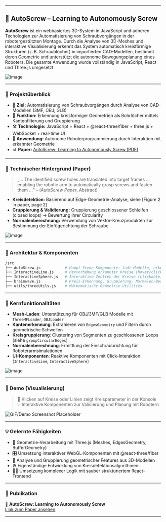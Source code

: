 

---

## 🔩 AutoScrew – Learning to Autonomously Screw

**AutoScrew** ist ein webbasiertes 3D-System in JavaScript und adneren Techologien zur Automatisierung von Schraubvorgängen in der robotergestützten Montage. Durch die Analyse von 3D-Meshes und interaktive Visualisierung erkennt das System automatisch kreisförmige Strukturen (z. B. Schraublöcher) in importierten CAD-Modellen, bestimmt deren Geometrie und unterstützt die autonome Bewegungsplanung eines Roboters. Die gesamte Anwendung wurde vollständig in JavaScript, React und Three.js umgesetzt.

![image](https://github.com/user-attachments/assets/e0fd7a1e-f702-49aa-bed0-3ab5fd4d753e)

---

### 🚀 Projektüberblick

- 🧠 **Ziel:** Automatisierung von Schraubvorgängen durch Analyse von CAD-Modellen (3MF, OBJ, GLB)
- 🔎 **Funktion:** Erkennung kreisförmiger Geometrien als Bohrlöcher mittels Kantenfilterung und Gruppierung
- 🛠️ **Technologie:** JavaScript + React + @react-three/fiber + three.js + WebSocket + real-time UI
- 🤖 **Anwendung:** Autonome Roboterprogrammierung durch Interaktion mit erkannter Geometrie
- 📊 **Paper:** [AutoScrew: Learning to Autonomously Screw (PDF)](./16_AutoScrew_Learning_to_Autonomously_Screw.pdf)

---

### 🧠 Technischer Hintergrund (Paper)

> „… The identified screw holes are translated into target frames … enabling the robotic arm to automatically grasp screws and fasten them …“ – (*AutoScrew Paper*, Abstract)

- **Kreisdetektion:** Basierend auf Edge-Geometrie-Analyse, siehe [Figure 2 in paper, page 2]
- **Gruppierung & Validierung:** Gruppierung geschlossener Schleifen (closed loops) → Bewertung ihrer Circularity
- **Normalenberechnung:** Verwendung von Vektor-Kreuzprodukten zur Bestimmung der Einfügerichtung der Schraube

![image](https://github.com/user-attachments/assets/ae057bff-2593-4dd4-8b1f-70a6fa618fe6)


---

### 🧩 Architektur & Komponenten

```bash
/src
├── AutoScrew.js           # Haupt-Scene-Komponente: lädt Modelle, erkennt Kreise
├── InteractiveLine.js     # Hervorhebung erkannter Kreise (hover/click)
├── InteractiveSphere.js   # Interaktive Zentren der Kreise (clickable)
├── brainwave.js           # Kreis-Erkennung, Gruppierung, Normalen-Berechnung
├── utils/threeUtils.js    # Mathematische Geometrie-Utilities
```

---

### 🎯 Kernfunktionalitäten

- **Mesh-Laden**: Unterstützung für OBJ/3MF/GLB Modelle mit `ThreeMFLoader`, `OBJLoader`
- **Kantenerkennung**: Extrahieren von `EdgesGeometry` und Filtern durch geometrische Schwellen
- **Kreisgruppierung**: Clustering von Segmenten zu geschlossenen Loops (siehe `groupCircularEdges`)
- **Normalenberechnung**: Ermittlung der Einschraubrichtung für Roboterarmsimulationen
- **UI-Komponenten**: Reaktive Komponenten mit Click-Interaktion (`InteractiveLine`, `InteractiveSphere`)

![image](https://github.com/user-attachments/assets/3b045c28-48ab-43ca-8265-639a1485f802)

---

### 📸 Demo (Visualisierung)

> 🎯 Klicken auf Kreise oder Linien zeigt Kreisparameter in der Konsole  
> 💡 Interaktive Komponenten zur Validierung und Planung mit Robotern

![GIF/Demo Screenshot Placeholder](https://your-image-link-if-available.com)

---

### 💡 Gelernte Fähigkeiten

- 🧠 Geometrie-Verarbeitung mit Three.js (Meshes, EdgesGeometry, BufferGeometry)
- 🎛️ Umsetzung interaktiver WebGL-Komponenten mit @react-three/fiber
- 🧩 Analyse und Gruppierung geometrischer Features aus 3D-Modellen
- ⚙️ Eigenständige Entwicklung von Kreisdetektionsalgorithmen
- 👨‍💻 Umsetzung komplexer Logik mit sauber strukturiertem React-Frontend

---

### 📄 Publikation

📘 **AutoScrew: Learning to Autonomously Screw**  
[Link zum Paper ansehen](./16_AutoScrew_Learning_to_Autonomously_Screw.pdf)

---
